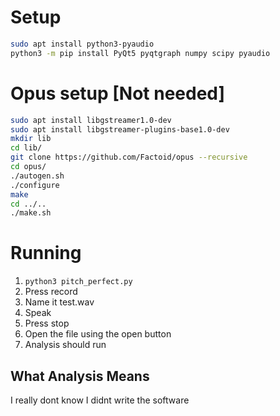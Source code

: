 # Setup
```bash
sudo apt install python3-pyaudio
python3 -m pip install PyQt5 pyqtgraph numpy scipy pyaudio
```

# Opus setup [Not needed]

```bash
sudo apt install libgstreamer1.0-dev
sudo apt install libgstreamer-plugins-base1.0-dev
mkdir lib
cd lib/
git clone https://github.com/Factoid/opus --recursive
cd opus/
./autogen.sh
./configure
make
cd ../..
./make.sh
```
# Running

1. `python3 pitch_perfect.py`
1. Press record
1. Name it test.wav
1. Speak
1. Press stop
1. Open the file using the open button
1. Analysis should run

## What Analysis Means

I really dont know I didnt write the software
